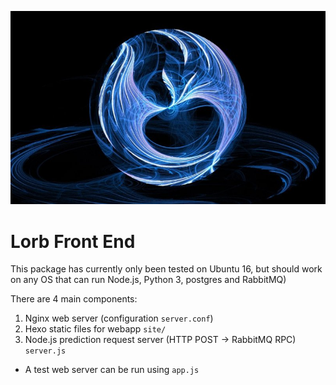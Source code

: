 ![](site/source/imgs/lorb.jpg)

# Lorb Front End

This package has currently only been tested on Ubuntu 16, but should work on any OS that can run Node.js, Python 3, postgres and RabbitMQ)

There are 4 main components:
1. Nginx web server (configuration `server.conf`)
2. Hexo static files for webapp `site/`
3. Node.js prediction request server (HTTP POST -> RabbitMQ RPC) `server.js`

- A test web server can be run using `app.js`

